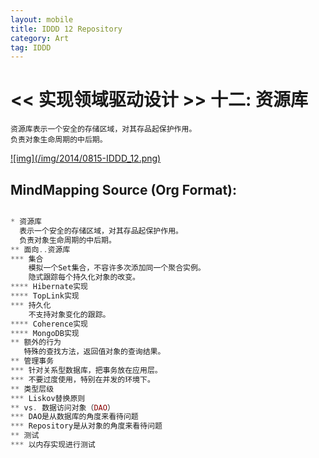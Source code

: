 ```yaml
---
layout: mobile
title: IDDD 12 Repository
category: Art
tag: IDDD
---
```


<< 实现领域驱动设计 >> 十二: 资源库
=====================

	资源库表示一个安全的存储区域，对其存品起保护作用。
	负责对象生命周期的中后期。

<a href="/img/2014/0815-IDDD_12.png" target="_blank">
![img](/img/2014/0815-IDDD_12.png)
</a>

MindMapping Source (Org Format):
------------------
```php

* 资源库
  表示一个安全的存储区域，对其存品起保护作用。
  负责对象生命周期的中后期。
** 面向..资源库
*** 集合
    模拟一个Set集合，不容许多次添加同一个聚合实例。
    隐式跟踪每个持久化对象的改变。
**** Hibernate实现
**** TopLink实现
*** 持久化
    不支持对象变化的跟踪。
**** Coherence实现
**** MongoDB实现
** 额外的行为
   特殊的查找方法，返回值对象的查询结果。
** 管理事务
*** 针对关系型数据库，把事务放在应用层。
*** 不要过度使用，特别在并发的环境下。
** 类型层级
*** Liskov替换原则
** vs. 数据访问对象（DAO）
*** DAO是从数据库的角度来看待问题
*** Repository是从对象的角度来看待问题
** 测试
*** 以内存实现进行测试

```
